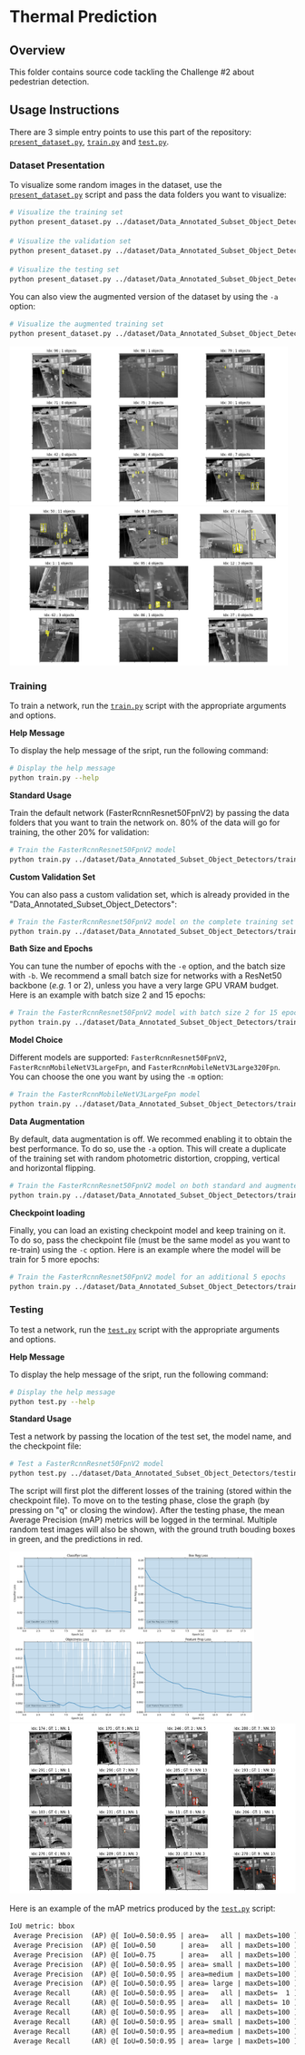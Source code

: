 # Thermal Prediction

## Overview

This folder contains source code tackling the Challenge #2 about pedestrian detection.

## Usage Instructions

There are 3 simple entry points to use this part of the repository:
[`present_dataset.py`](./present_dataset.py), [`train.py`](./train.py) and
[`test.py`](./test.py).

### Dataset Presentation

To visualize some random images in the dataset, use the
[`present_dataset.py`](./present_dataset.py) script and pass the data folders you want
to visualize:

```bash
# Visualize the training set
python present_dataset.py ../dataset/Data_Annotated_Subset_Object_Detectors/training/Feb_Day ../dataset/Data_Annotated_Subset_Object_Detectors/training/Feb_Week/ ../dataset/Data_Annotated_Subset_Object_Detectors/training/Feb_Month/ ../dataset/Data_Annotated_Subset_Object_Detectors/training/Mar_Week/

# Visualize the validation set
python present_dataset.py ../dataset/Data_Annotated_Subset_Object_Detectors/validation

# Visualize the testing set
python present_dataset.py ../dataset/Data_Annotated_Subset_Object_Detectors/testing/Apr_Month ../dataset/Data_Annotated_Subset_Object_Detectors/testing/Aug_Month/ ../dataset/Data_Annotated_Subset_Object_Detectors/testing/Jan_Month/
```

You can also view the augmented version of the dataset by using the `-a` option:

```bash
# Visualize the augmented training set
python present_dataset.py ../dataset/Data_Annotated_Subset_Object_Detectors/training/Feb_Day ../dataset/Data_Annotated_Subset_Object_Detectors/training/Feb_Week/ ../dataset/Data_Annotated_Subset_Object_Detectors/training/Feb_Month/ ../dataset/Data_Annotated_Subset_Object_Detectors/training/Mar_Week/ -a
```

<p float="left">
    <img src="./doc/example_raw_dataset.png" height="280px" alt="Images from raw dataset">
    <img src="./doc/example_augmented_dataset.png" height="280px" alt="Images from augmented dataset">
</p>

### Training

To train a network, run the [`train.py`](./train.py) script with the appropriate
arguments and options.

**Help Message**

To display the help message of the sript, run the following command:

```bash
# Display the help message
python train.py --help
```

**Standard Usage**

Train the default network (FasterRcnnResnet50FpnV2) by passing the data folders that you
want to train the network on. 80% of the data will go for training, the other 20% for
validation:

```bash
# Train the FasterRcnnResnet50FpnV2 model
python train.py ../dataset/Data_Annotated_Subset_Object_Detectors/training/Feb_Day ../dataset/Data_Annotated_Subset_Object_Detectors/training/Feb_Week/ ../dataset/Data_Annotated_Subset_Object_Detectors/training/Feb_Month/ ../dataset/Data_Annotated_Subset_Object_Detectors/training/Mar_Week/
```

**Custom Validation Set**

You can also pass a custom validation set, which is already provided in the
"Data_Annotated_Subset_Object_Detectors":

```bash
# Train the FasterRcnnResnet50FpnV2 model on the complete training set
python train.py ../dataset/Data_Annotated_Subset_Object_Detectors/training/Feb_Day ../dataset/Data_Annotated_Subset_Object_Detectors/training/Feb_Week/ ../dataset/Data_Annotated_Subset_Object_Detectors/training/Feb_Month/ ../dataset/Data_Annotated_Subset_Object_Detectors/training/Mar_Week/ -v ../dataset/Data_Annotated_Subset_Object_Detectors/validation/
```

**Bath Size and Epochs**

You can tune the number of epochs with the `-e` option, and the batch size with `-b`. We
recommend a small batch size for networks with a ResNet50 backbone (*e.g.* 1 or 2),
unless you have a very large GPU VRAM budget. Here is an example with batch size 2 and
15 epochs:

```bash
# Train the FasterRcnnResnet50FpnV2 model with batch size 2 for 15 epochs
python train.py ../dataset/Data_Annotated_Subset_Object_Detectors/training/Feb_Day ../dataset/Data_Annotated_Subset_Object_Detectors/training/Feb_Week/ ../dataset/Data_Annotated_Subset_Object_Detectors/training/Feb_Month/ ../dataset/Data_Annotated_Subset_Object_Detectors/training/Mar_Week/ -v ../dataset/Data_Annotated_Subset_Object_Detectors/validation/ -b 2 -e 15
```

**Model Choice**

Different models are supported: `FasterRcnnResnet50FpnV2`,
`FasterRcnnMobileNetV3LargeFpn`, and `FasterRcnnMobileNetV3Large320Fpn`. You can choose
the one you want by using the `-m` option:

```bash
# Train the FasterRcnnMobileNetV3LargeFpn model
python train.py ../dataset/Data_Annotated_Subset_Object_Detectors/training/Feb_Day ../dataset/Data_Annotated_Subset_Object_Detectors/training/Feb_Week/ ../dataset/Data_Annotated_Subset_Object_Detectors/training/Feb_Month/ ../dataset/Data_Annotated_Subset_Object_Detectors/training/Mar_Week/ -v ../dataset/Data_Annotated_Subset_Object_Detectors/validation/ -m FasterRcnnMobileNetV3LargeFpn
```

**Data Augmentation**

By default, data augmentation is off. We recommed enabling it to obtain the best
performance. To do so, use the `-a` option. This will create a duplicate of the training
set with random photometric distortion, cropping, vertical and horizontal flipping.

```bash
# Train the FasterRcnnResnet50FpnV2 model on both standard and augmented datasets
python train.py ../dataset/Data_Annotated_Subset_Object_Detectors/training/Feb_Day ../dataset/Data_Annotated_Subset_Object_Detectors/training/Feb_Week/ ../dataset/Data_Annotated_Subset_Object_Detectors/training/Feb_Month/ ../dataset/Data_Annotated_Subset_Object_Detectors/training/Mar_Week/ -v ../dataset/Data_Annotated_Subset_Object_Detectors/validation/ -a
```

**Checkpoint loading**

Finally, you can load an existing checkpoint model and keep training on it. To do so,
pass the checkpoint file (must be the same model as you want to re-train) using the `-c`
option. Here is an example where the model will be train for 5 more epochs:

```bash
# Train the FasterRcnnResnet50FpnV2 model for an additional 5 epochs
python train.py ../dataset/Data_Annotated_Subset_Object_Detectors/training/Feb_Day ../dataset/Data_Annotated_Subset_Object_Detectors/training/Feb_Week/ ../dataset/Data_Annotated_Subset_Object_Detectors/training/Feb_Month/ ../dataset/Data_Annotated_Subset_Object_Detectors/training/Mar_Week/ -v ../dataset/Data_Annotated_Subset_Object_Detectors/validation/ -c ./checkpoints/FasterRcnnResnet50FpnV2_epoch-9.pt -e 5
```

### Testing

To test a network, run the [`test.py`](./test.py) script with the appropriate
arguments and options.

**Help Message**

To display the help message of the sript, run the following command:

```bash
# Display the help message
python test.py --help
```

**Standard Usage**

Test a network by passing the location of the test set, the model name, and the
checkpoint file:

```bash
# Test a FasterRcnnResnet50FpnV2 model
python test.py ../dataset/Data_Annotated_Subset_Object_Detectors/testing/Apr_Month ../dataset/Data_Annotated_Subset_Object_Detectors/testing/Aug_Month/ ../dataset/Data_Annotated_Subset_Object_Detectors/testing/Jan_Month/ -m FasterRcnnResnet50FpnV2 -c ./checkpoints/FasterRcnnResnet50FpnV2_epoch-9.pt
```

The script will first plot the different losses of the training (stored within the
checkpoint file). To move on to the testing phase, close the graph (by pressing on "q"
or closing the window). After the testing phase, the mean Average Precision (mAP)
metrics will be logged in the terminal. Multiple random test images will also be shown,
with the ground truth bouding boxes in green, and the predictions in red.

<p float="left">
    <img src="./doc/example_loss_graph.png" height="300px" alt="Training loss graphs">
    <img src="./doc/example_test_images.png" height="300px" alt="Test images with predictions">
</p>

Here is an example of the mAP metrics produced by the [`test.py`](./test.py) script:

```txt
IoU metric: bbox
 Average Precision  (AP) @[ IoU=0.50:0.95 | area=   all | maxDets=100 ] = 0.352
 Average Precision  (AP) @[ IoU=0.50      | area=   all | maxDets=100 ] = 0.642
 Average Precision  (AP) @[ IoU=0.75      | area=   all | maxDets=100 ] = 0.348
 Average Precision  (AP) @[ IoU=0.50:0.95 | area= small | maxDets=100 ] = 0.337
 Average Precision  (AP) @[ IoU=0.50:0.95 | area=medium | maxDets=100 ] = 0.603
 Average Precision  (AP) @[ IoU=0.50:0.95 | area= large | maxDets=100 ] = -1.000
 Average Recall     (AR) @[ IoU=0.50:0.95 | area=   all | maxDets=  1 ] = 0.108
 Average Recall     (AR) @[ IoU=0.50:0.95 | area=   all | maxDets= 10 ] = 0.378
 Average Recall     (AR) @[ IoU=0.50:0.95 | area=   all | maxDets=100 ] = 0.408
 Average Recall     (AR) @[ IoU=0.50:0.95 | area= small | maxDets=100 ] = 0.396
 Average Recall     (AR) @[ IoU=0.50:0.95 | area=medium | maxDets=100 ] = 0.642
 Average Recall     (AR) @[ IoU=0.50:0.95 | area= large | maxDets=100 ] = -1.000
```
